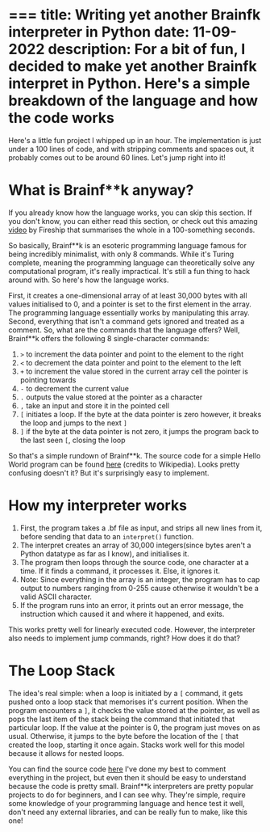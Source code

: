 ===
title: Writing yet another Brainf**k interpreter in Python
date: 11-09-2022
description: For a bit of fun, I decided to make yet another Brainf**k interpret in Python. Here's a simple breakdown of the language and how the code works
===
Here's a little fun project I whipped up in an hour. The implementation is just under a 100 lines of code, and with stripping comments and spaces out, it probably comes out to be around 60 lines. Let's jump right into it!

# What is Brainf**k anyway?
If you already know how the language works, you can skip this section. If you don't know, you can either read this section, or check out this amazing [video](https://www.youtube.com/watch?v=hdHjjBS4cs8&ab_channel=Fireship) by Fireship that summarises the whole in a 100-something seconds.

So basically, Brainf**k is an esoteric programming language famous for being incredibly minimalist, with only 8 commands. While it's Turing complete, meaning the programming language can theoretically solve any computational program, it's really impractical. It's still a fun thing to hack around with. So here's how the language works.

First, it creates a one-dimensional array of at least 30,000 bytes with all values initialised to 0, and a pointer is set to the first element in the array. The programming language essentially works by manipulating this array. Second, everything that isn't a command gets ignored and treated as a comment. So, what are the commands that the language offers? Well, Brainf**k offers the following 8 single-character commands:

1. `>` to increment the data pointer and point to the element to the right
2. `<` to decrement the data pointer and point to the element to the left
3. `+` to increment the value stored in the current array cell the pointer is pointing towards
4. `-` to decrement the current value
5. `.` outputs the value stored at the pointer as a character
6. `,` take an input and store it in the pointed cell
7. `[` initiates a loop. If the byte at the data pointer is zero however, it breaks the loop and jumps to the next `]`
8. `]` if the byte at the data pointer is not zero, it jumps the program back to the last seen `[`, closing the loop

So that's a simple rundown of Brainf**k. The source code for a simple Hello World program can be found [here](https://en.wikipedia.org/wiki/Brainfuck#Hello_World!) (credits to Wikipedia). Looks pretty confusing doesn't it? But it's surprisingly easy to implement.

# How my interpreter works
1. First, the program takes a .bf file as input, and strips all new lines from it, before sending that data to an `interpret()` function.
2. The interpret creates an array of 30,000 integers(since bytes aren't a Python datatype as far as I know), and initialises it.
3. The program then loops through the source code, one character at a time. If it finds a command, it processes it. Else, it ignores it.
4. Note: Since everything in the array is an integer, the program has to cap output to numbers ranging from 0-255 cause otherwise it wouldn't be a valid ASCII character.
5. If the program runs into an error, it prints out an error message, the instruction which caused it and where it happened, and exits.

This works pretty well for linearly executed code. However, the interpreter also needs to implement jump commands, right? How does it do that?

# The Loop Stack
The idea's real simple: when a loop is initiated by a `[` command, it gets pushed onto a loop stack that memorises it's current position. When the program encounters a `]`, it checks the value stored at the pointer, as well as pops the last item of the stack being the command that initiated that particular loop. If the value at the pointer is 0, the program just moves on as usual. Otherwise, it jumps to the byte before the location of the `[` that created the loop, starting it once again. Stacks work well for this model because it allows for nested loops.

You can find the source code [here](https://github.com/stelleron/bf-interpreter/blob/master/src/main.py) I've done my best to comment everything in the project, but even then it should be easy to understand because the code is pretty small. Brainf**k interpreters are pretty popular projects to do for beginners, and I can see why. They're simple, require some knowledge of your programming language and hence test it well, don't need any external libraries, and can be really fun to make, like this one! 